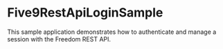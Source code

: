 # Five9RestApiLoginSample
This sample application demonstrates how to authenticate and manage a session with the Freedom REST API.  
